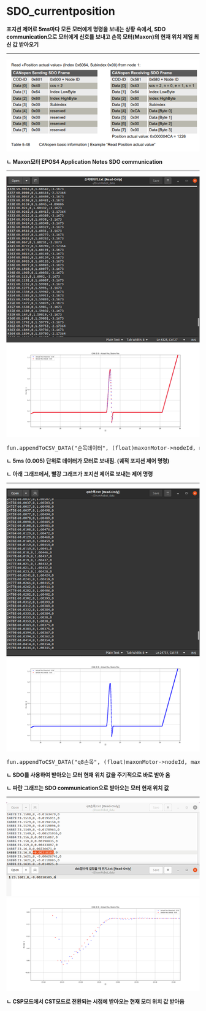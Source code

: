 # SDO_currentposition

**포지션 제어로 5ms마다 모든 모터에게 명령을 보내는 상황 속에서, SDO communication으로 모터에게 신호를 보내고 손목 모터(Maxon)의 현재 위치 제일 최신 값 받아오기**

---

<img src="./images/maxon_epos4_application.png" alt="SDO communication">

**ㄴ Maxon모터 EPOS4 Application Notes SDO communication**

---

<img src="./images/senddata.png" alt="send images">
<img src="./images/sendSignal.png" alt="sendSignal">
<pre>
fun.appendToCSV_DATA("손목데이터", (float)maxonMotor->nodeId, maxonMotor->motorPosition, maxonMotor->motorTorque);
</pre>

**ㄴ 5ms (0.005) 단위로 데이터가 모터로 보내짐. (궤적 포지션 제어 명령)**

**ㄴ 아래 그래프에서, 빨강 그래프가 포지션 제어로 보내는 제어 명령**

---

<img src="./images/recvdata.png" alt="recv images">
<img src="./images/recvSignal.png" alt="recvSignal">
<pre>
fun.appendToCSV_DATA("q8손목", (float)maxonMotor->nodeId, maxonMotor->motorPosition, 0);
</pre>

**ㄴ SDO를 사용하여 받아오는 모터 현재 위치 값을 주기적으로 바로 받아 옴**

**ㄴ 파란 그래프는 SDO communication으로 받아오는 모터 현재 위치 값**

---


<img src="./images/currentValue.png" alt="currentValue images">
<img src="./images/타격감지시_현재위치.png" alt="타격감지시_현재위치">

**ㄴ CSP모드에서 CST모드로 전환되는 시점에 받아오는 현재 모터 위치 값 받아옴**
